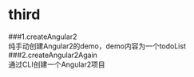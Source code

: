 # third 
###1.createAngular2<br>
纯手动创建Angular2的demo，demo内容为一个todoList
###2.createAngular2Again<br>
通过CLI创建一个Angular2项目
